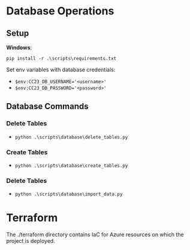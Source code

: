 # Database Operations
## Setup
**Windows**: 

``` pip install -r .\scripts\requirements.txt ```

Set env variables with database credentials: 
- ``` $env:CC23_DB_USERNAME='<username>' ```
- ``` $env:CC23_DB_PASSWORD='<password>' ```
## Database Commands
### Delete Tables
- ``` python .\scripts\database\delete_tables.py ```
### Create Tables
- ``` python .\scripts\database\create_tables.py ```
### Delete Tables
- ``` python .\scripts\database\import_data.py ```

# Terraform
The ./terraform directory contains IaC for Azure resources on which the project is deployed. 